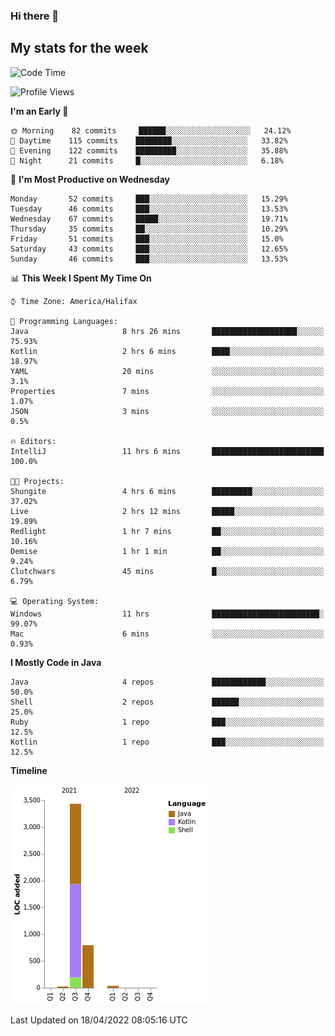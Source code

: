 ### Hi there 👋

## My stats for the week
<!--START_SECTION:waka-->
![Code Time](http://img.shields.io/badge/Code%20Time-181%20hrs%2051%20mins-blue)

![Profile Views](http://img.shields.io/badge/Profile%20Views-6-blue)

**I'm an Early 🐤** 

```text
🌞 Morning    82 commits     ██████░░░░░░░░░░░░░░░░░░░   24.12% 
🌆 Daytime    115 commits    ████████░░░░░░░░░░░░░░░░░   33.82% 
🌃 Evening    122 commits    █████████░░░░░░░░░░░░░░░░   35.88% 
🌙 Night      21 commits     █░░░░░░░░░░░░░░░░░░░░░░░░   6.18%

```
📅 **I'm Most Productive on Wednesday** 

```text
Monday       52 commits     ███░░░░░░░░░░░░░░░░░░░░░░   15.29% 
Tuesday      46 commits     ███░░░░░░░░░░░░░░░░░░░░░░   13.53% 
Wednesday    67 commits     █████░░░░░░░░░░░░░░░░░░░░   19.71% 
Thursday     35 commits     ██░░░░░░░░░░░░░░░░░░░░░░░   10.29% 
Friday       51 commits     ███░░░░░░░░░░░░░░░░░░░░░░   15.0% 
Saturday     43 commits     ███░░░░░░░░░░░░░░░░░░░░░░   12.65% 
Sunday       46 commits     ███░░░░░░░░░░░░░░░░░░░░░░   13.53%

```


📊 **This Week I Spent My Time On** 

```text
⌚︎ Time Zone: America/Halifax

💬 Programming Languages: 
Java                     8 hrs 26 mins       ███████████████████░░░░░░   75.93% 
Kotlin                   2 hrs 6 mins        ████░░░░░░░░░░░░░░░░░░░░░   18.97% 
YAML                     20 mins             ░░░░░░░░░░░░░░░░░░░░░░░░░   3.1% 
Properties               7 mins              ░░░░░░░░░░░░░░░░░░░░░░░░░   1.07% 
JSON                     3 mins              ░░░░░░░░░░░░░░░░░░░░░░░░░   0.5%

🔥 Editors: 
IntelliJ                 11 hrs 6 mins       █████████████████████████   100.0%

🐱‍💻 Projects: 
Shungite                 4 hrs 6 mins        █████████░░░░░░░░░░░░░░░░   37.02% 
Live                     2 hrs 12 mins       █████░░░░░░░░░░░░░░░░░░░░   19.89% 
Redlight                 1 hr 7 mins         ██░░░░░░░░░░░░░░░░░░░░░░░   10.16% 
Demise                   1 hr 1 min          ██░░░░░░░░░░░░░░░░░░░░░░░   9.24% 
Clutchwars               45 mins             █░░░░░░░░░░░░░░░░░░░░░░░░   6.79%

💻 Operating System: 
Windows                  11 hrs              ████████████████████████░   99.07% 
Mac                      6 mins              ░░░░░░░░░░░░░░░░░░░░░░░░░   0.93%

```

**I Mostly Code in Java** 

```text
Java                     4 repos             ████████████░░░░░░░░░░░░░   50.0% 
Shell                    2 repos             ██████░░░░░░░░░░░░░░░░░░░   25.0% 
Ruby                     1 repo              ███░░░░░░░░░░░░░░░░░░░░░░   12.5% 
Kotlin                   1 repo              ███░░░░░░░░░░░░░░░░░░░░░░   12.5%

```


**Timeline**

![Chart not found](https://raw.githubusercontent.com/lyndseyy/lyndseyy/main/charts/bar_graph.png) 


 Last Updated on 18/04/2022 08:05:16 UTC
<!--END_SECTION:waka-->